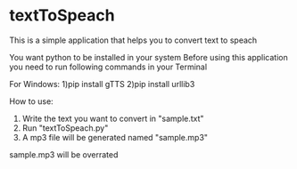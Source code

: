 # textToSpeach

This is a simple application that helps you to convert text to speach


You want python to be installed in your system
Before using this application you need to run following commands in your Terminal

For Windows:
1)pip install gTTS
2)pip install urllib3



How to use:
1) Write the text you want to convert in "sample.txt"
2) Run "textToSpeach.py"
3) A mp3 file will be generated named "sample.mp3"

sample.mp3 will be overrated  
